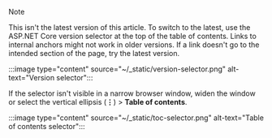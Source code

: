 <!-- This is the no moniker version -->

> [!NOTE]
> This isn't the latest version of this article. To switch to the latest, use the ASP.NET Core version selector at the top of the table of contents.
> Links to internal anchors might not work in older versions. If a link doesn't go to the intended section of the page, try the latest version.
>
> :::image type="content" source="~/_static/version-selector.png" alt-text="Version selector":::
> 
> If the selector isn't visible in a narrow browser window, widen the window or select the vertical ellipsis (**&vellip;**) > **Table of contents**.
>
> :::image type="content" source="~/_static/toc-selector.png" alt-text="Table of contents selector":::
